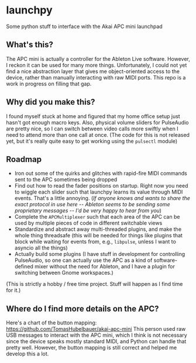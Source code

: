 # launchpy
Some python stuff to interface with the Akai APC mini launchpad

## What's this?
The APC mini is actually a controller for the Ableton Live software. However, I reckon it can be used for many more things. Unfortunately, I could not yet find a nice abstraction layer that gives me object-oriented access to the device, rather than manually interacting with raw MIDI ports. This repo is a work in progress on filling that gap.

## Why did you make this?
I found myself stuck at home and figured that my home office setup just hasn't got enough macro keys. Also, physical volume sliders for PulseAudio are pretty nice, so I can switch between video calls more swiftly when I need to attend more than one call at once. (The code for this is not released yet, but it's really quite easy to get working using the `pulsectl` module)

## Roadmap
- Iron out some of the quirks and glitches with rapid-fire MIDI commands sent to the APC sometimes being dropped
- Find out how to read the fader positions on startup. Right now you need to wiggle each slider such that launchpy learns its value through MIDI events. That's a little annoying. (_If anyone knows and wants to share the exact protocol in use here -- Ableton seems to be sending some proprietary messages -- I'd be very happy to hear from you_)
- Complete the `APCMultiplexer` such that each area of the APC can be used by multiple pieces of code in different switchable views
- Standardize and abstract away multi-threaded plugins, and make the whole thing threadsafe (this will be needed for things like plugins that block while waiting for events from, e.g., `libpulse`, unless I want to asyncio all the things)
- Actually build some plugins (I have stuff in development for controlling PulseAudio, so one can actually use the APC as a kind of software-defined mixer without the need for Ableton, and I have a plugin for switching between Gnome workspaces.)

(This is strictly a hobby / free time project. Stuff will happen as I find time for it.)

## Where do I find more details on the APC?
Here's a chart of the button mapping:
https://github.com/TomasHubelbauer/akai-apc-mini
This person used raw USB messages to interact with the APC mini, which I think is not necessary since the device speaks mostly standard MIDI, and Python can handle that pretty well. However, the button mapping is still correct and helped me develop this a lot.

